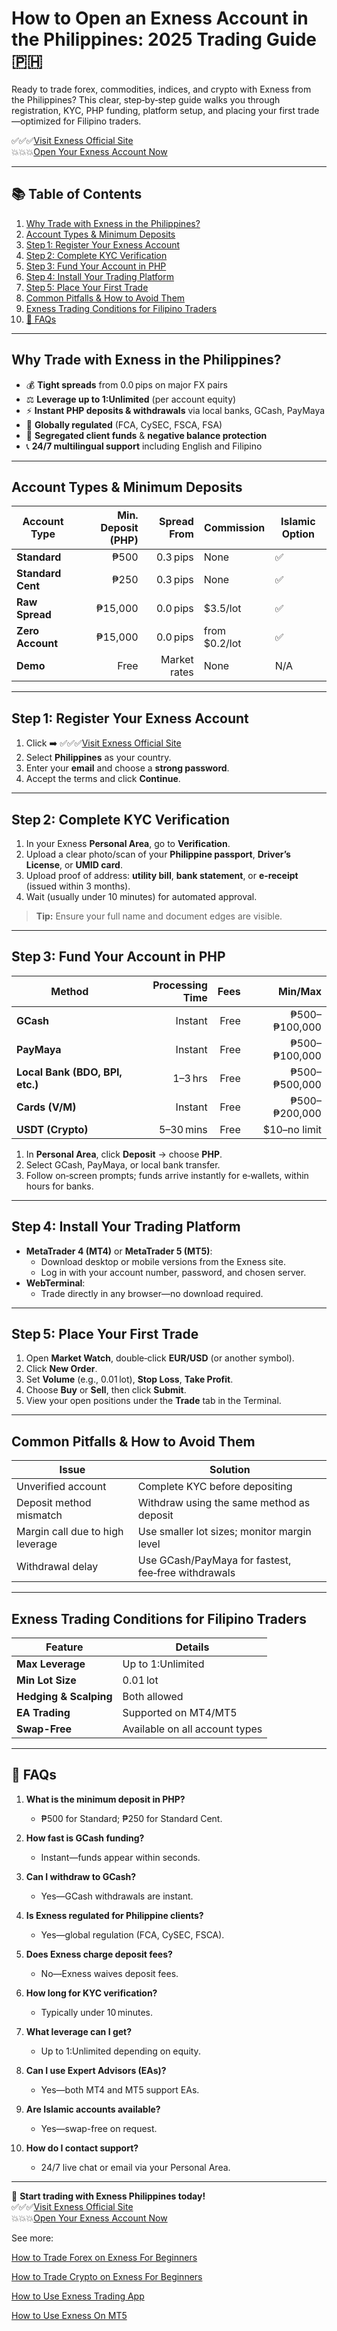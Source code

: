 # How to Open an Exness Account in the Philippines: 2025 Trading Guide 🇵🇭

Ready to trade forex, commodities, indices, and crypto with Exness from the Philippines? This clear, step‑by‑step guide walks you through registration, KYC, PHP funding, platform setup, and placing your first trade—optimized for Filipino traders.

✅✅✅[Visit Exness Official Site](https://one.exnesstrack.org/a/newup2)  
💥💥💥[Open Your Exness Account Now](https://one.exnesstrack.org/boarding/sign-up/a/newup2)  

---

## 📚 Table of Contents

1. [Why Trade with Exness in the Philippines?](#why-trade-with-exness-in-the-philippines)  
2. [Account Types & Minimum Deposits](#account-types--minimum-deposits)  
3. [Step 1: Register Your Exness Account](#step-1-register-your-exness-account)  
4. [Step 2: Complete KYC Verification](#step-2-complete-kyc-verification)  
5. [Step 3: Fund Your Account in PHP](#step-3-fund-your-account-in-php)  
6. [Step 4: Install Your Trading Platform](#step-4-install-your-trading-platform)  
7. [Step 5: Place Your First Trade](#step-5-place-your-first-trade)  
8. [Common Pitfalls & How to Avoid Them](#common-pitfalls--how-to-avoid-them)  
9. [Exness Trading Conditions for Filipino Traders](#exness-trading-conditions-for-filipino-traders)  
10. [📌 FAQs](#faqs)  

---

## Why Trade with Exness in the Philippines?

- 💰 **Tight spreads** from 0.0 pips on major FX pairs  
- ⚖️ **Leverage up to 1:Unlimited** (per account equity)  
- ⚡ **Instant PHP deposits & withdrawals** via local banks, GCash, PayMaya  
- 🔐 **Globally regulated** (FCA, CySEC, FSCA, FSA)  
- 🏦 **Segregated client funds** & **negative balance protection**  
- 📞 **24/7 multilingual support** including English and Filipino  

---

## Account Types & Minimum Deposits

| Account Type       | Min. Deposit (PHP) | Spread From | Commission    | Islamic Option |
|--------------------|-------------------:|-------------:|---------------|----------------|
| **Standard**       | ₱500               | 0.3 pips     | None          | ✅              |
| **Standard Cent**  | ₱250               | 0.3 pips     | None          | ✅              |
| **Raw Spread**     | ₱15,000            | 0.0 pips     | $3.5/lot      | ✅              |
| **Zero Account**   | ₱15,000            | 0.0 pips     | from $0.2/lot | ✅              |
| **Demo**           | Free               | Market rates | None          | N/A            |

---

## Step 1: Register Your Exness Account

1. Click ➡️ ✅✅✅[Visit Exness Official Site](https://one.exnesstrack.org/a/newup2)  
2. Select **Philippines** as your country.  
3. Enter your **email** and choose a **strong password**.  
4. Accept the terms and click **Continue**.  

---

## Step 2: Complete KYC Verification

1. In your Exness **Personal Area**, go to **Verification**.  
2. Upload a clear photo/scan of your **Philippine passport**, **Driver’s License**, or **UMID card**.  
3. Upload proof of address: **utility bill**, **bank statement**, or **e‑receipt** (issued within 3 months).  
4. Wait (usually under 10 minutes) for automated approval.  

> **Tip:** Ensure your full name and document edges are visible.

---

## Step 3: Fund Your Account in PHP

| Method             | Processing Time | Fees | Min/Max        |
|--------------------|----------------:|-----:|---------------:|
| **GCash**          | Instant         | Free | ₱500–₱100,000  |
| **PayMaya**        | Instant         | Free | ₱500–₱100,000  |
| **Local Bank (BDO, BPI, etc.)** | 1–3 hrs | Free | ₱500–₱500,000  |
| **Cards (V/M)**    | Instant         | Free | ₱500–₱200,000  |
| **USDT (Crypto)**  | 5–30 mins       | Free | $10–no limit   |

1. In **Personal Area**, click **Deposit** → choose **PHP**.  
2. Select GCash, PayMaya, or local bank transfer.  
3. Follow on‑screen prompts; funds arrive instantly for e‑wallets, within hours for banks.  

---

## Step 4: Install Your Trading Platform

- **MetaTrader 4 (MT4)** or **MetaTrader 5 (MT5)**:  
  - Download desktop or mobile versions from the Exness site.  
  - Log in with your account number, password, and chosen server.  
- **WebTerminal**:  
  - Trade directly in any browser—no download required.  

---

## Step 5: Place Your First Trade

1. Open **Market Watch**, double‑click **EUR/USD** (or another symbol).  
2. Click **New Order**.  
3. Set **Volume** (e.g., 0.01 lot), **Stop Loss**, **Take Profit**.  
4. Choose **Buy** or **Sell**, then click **Submit**.  
5. View your open positions under the **Trade** tab in the Terminal.  

---

## Common Pitfalls & How to Avoid Them

| Issue                          | Solution                                            |
|--------------------------------|-----------------------------------------------------|
| Unverified account             | Complete KYC before depositing                       |
| Deposit method mismatch        | Withdraw using the same method as deposit            |
| Margin call due to high leverage | Use smaller lot sizes; monitor margin level         |
| Withdrawal delay               | Use GCash/PayMaya for fastest, fee‑free withdrawals  |

---

## Exness Trading Conditions for Filipino Traders

| Feature                 | Details                          |
|-------------------------|----------------------------------|
| **Max Leverage**        | Up to 1:Unlimited                |
| **Min Lot Size**        | 0.01 lot                         |
| **Hedging & Scalping**  | Both allowed                     |
| **EA Trading**          | Supported on MT4/MT5             |
| **Swap-Free**           | Available on all account types   |

---

## 📌 FAQs

1. **What is the minimum deposit in PHP?**  
   - ₱500 for Standard; ₱250 for Standard Cent.  

2. **How fast is GCash funding?**  
   - Instant—funds appear within seconds.  

3. **Can I withdraw to GCash?**  
   - Yes—GCash withdrawals are instant.  

4. **Is Exness regulated for Philippine clients?**  
   - Yes—global regulation (FCA, CySEC, FSCA).  

5. **Does Exness charge deposit fees?**  
   - No—Exness waives deposit fees.  

6. **How long for KYC verification?**  
   - Typically under 10 minutes.  

7. **What leverage can I get?**  
   - Up to 1:Unlimited depending on equity.  

8. **Can I use Expert Advisors (EAs)?**  
   - Yes—both MT4 and MT5 support EAs.  

9. **Are Islamic accounts available?**  
   - Yes—swap-free on request.  

10. **How do I contact support?**  
    - 24/7 live chat or email via your Personal Area.  

---

🚀 **Start trading with Exness Philippines today!**  
✅✅✅[Visit Exness Official Site](https://one.exnesstrack.org/a/newup2)  
💥💥💥[Open Your Exness Account Now](https://one.exnesstrack.org/boarding/sign-up/a/newup2)  

See more: 

[How to Trade Forex on Exness For Beginners](https://github.com/ForexTradingDev/Trade/blob/main/How%20to%20Trade%20Forex%20on%20Exness%20For%20Beginners%3F%20Full%20guide.md)

[How to Trade Crypto on Exness For Beginners](https://github.com/ForexTradingDev/Trade/blob/main/How%20to%20Trade%20Crypto%20on%20Exness%20For%20Beginners%3F%20Full%20guide.md)

[How to Use Exness Trading App](https://github.com/ForexTradingDev/Trade/blob/main/How%20to%20Use%20Exness%20Trading%20App%3F%20Trading%20Guide.md)

[How to Use Exness On MT5](https://github.com/ForexTradingDev/Trade/blob/main/How%20to%20Use%20Exness%20On%20MT5%3F%20Trading%20Guide.md)
